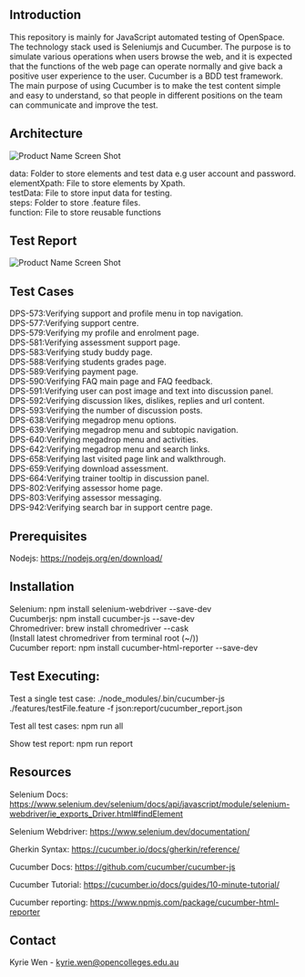 ## Introduction

This repository is mainly for JavaScript automated testing of OpenSpace. The technology stack used is Seleniumjs and Cucumber. The purpose is to simulate various operations when users browse the web, and it is expected that the functions of the web page can operate normally and give back a positive user experience to the user. Cucumber is a BDD test framework. The main purpose of using Cucumber is to make the test content simple and easy to understand, so that people in different positions on the team can communicate and improve the test.

## Architecture

![Product Name Screen Shot](assets/architecture.png)

data: Folder to store elements and test data e.g user account and password.  
elementXpath: File to store elements by Xpath.  
testData: File to store input data for testing.  
steps: Folder to store .feature files.  
function: File to store reusable functions

## Test Report

![Product Name Screen Shot](assets/report.png)

## Test Cases

DPS-573:Verifying support and profile menu in top navigation.  
DPS-577:Verifying support centre.  
DPS-579:Verifying my profile and enrolment page.  
DPS-581:Verifying assessment support page.  
DPS-583:Verifying study buddy page.  
DPS-588:Verifying students grades page.  
DPS-589:Verifying payment page.  
DPS-590:Verifying FAQ main page and FAQ feedback.  
DPS-591:Verifying user can post image and text into discussion panel.  
DPS-592:Verifying discussion likes, dislikes, replies and url content.  
DPS-593:Verifying the number of discussion posts.  
DPS-638:Verifying megadrop menu options.  
DPS-639:Verifying megadrop menu and subtopic navigation.  
DPS-640:Verifying megadrop menu and activities.  
DPS-642:Verifying megadrop menu and search links.  
DPS-658:Verifying last visited page link and walkthrough.  
DPS-659:Verifying download assessment.  
DPS-664:Verifying trainer tooltip in discussion panel.  
DPS-802:Verifying assessor home page.  
DPS-803:Verifying assessor messaging.  
DPS-942:Verifying search bar in support centre page.

## Prerequisites

Nodejs: https://nodejs.org/en/download/

## Installation

Selenium: npm install selenium-webdriver --save-dev  
Cucumberjs: npm install cucumber-js --save-dev  
Chromedriver: brew install chromedriver --cask  
(Install latest chromedriver from terminal root (~/))  
Cucumber report: npm install cucumber-html-reporter --save-dev

## Test Executing:

Test a single test case: ./node_modules/.bin/cucumber-js ./features/testFile.feature -f json:report/cucumber_report.json

Test all test cases: npm run all

Show test report: npm run report

## Resources

Selenium Docs:
https://www.selenium.dev/selenium/docs/api/javascript/module/selenium-webdriver/ie_exports_Driver.html#findElement

Selenium Webdriver:
https://www.selenium.dev/documentation/

Gherkin Syntax:
https://cucumber.io/docs/gherkin/reference/

Cucumber Docs:
https://github.com/cucumber/cucumber-js

Cucumber Tutorial:
https://cucumber.io/docs/guides/10-minute-tutorial/

Cucumber reporting:
https://www.npmjs.com/package/cucumber-html-reporter

## Contact

Kyrie Wen - kyrie.wen@opencolleges.edu.au
